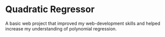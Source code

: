 # Quadratic Regressor
<script
  src="https://cdn.mathjax.org/mathjax/latest/MathJax.js?config=TeX-AMS-MML_HTMLorMML"
  type="text/javascript">
</script>

A basic web project that improved my web-development skills and helped increase my understanding of polynomial regression.
